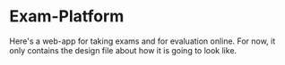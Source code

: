 # Exam-Platform
Here's a web-app for taking exams and for evaluation online.
For now, it only contains the design file about how it is going to look like.
